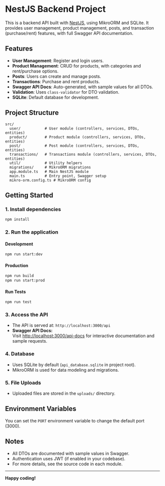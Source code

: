 # NestJS Backend Project

This is a backend API built with [NestJS](https://nestjs.com/), using MikroORM and SQLite. It provides user management, product management, posts, and transaction (purchase/rent) features, with full Swagger API documentation.

## Features

- **User Management**: Register and login users.
- **Product Management**: CRUD for products, with categories and rent/purchase options.
- **Posts**: Users can create and manage posts.
- **Transactions**: Purchase and rent products.
- **Swagger API Docs**: Auto-generated, with sample values for all DTOs.
- **Validation**: Uses `class-validator` for DTO validation.
- **SQLite**: Default database for development.

## Project Structure

```
src/
  user/           # User module (controllers, services, DTOs, entities)
  product/        # Product module (controllers, services, DTOs, entities)
  post/           # Post module (controllers, services, DTOs, entities)
  transactions/   # Transactions module (controllers, services, DTOs, entities)
  util/           # Utility helpers
  migrations/     # MikroORM migrations
  app.module.ts   # Main NestJS module
  main.ts         # Entry point, Swagger setup
  mikro-orm.config.ts # MikroORM config
```

## Getting Started

### 1. Install dependencies

```bash
npm install
```

### 2. Run the application

#### Development

```bash
npm run start:dev
```

#### Production

```bash
npm run build
npm run start:prod
```

#### Run Tests

```bash
npm run test
```

### 3. Access the API

- The API is served at: `http://localhost:3000/api`
- **Swagger API Docs:**  
  Visit [http://localhost:3000/api-docs](http://localhost:3000/api-docs) for interactive documentation and sample requests.

### 4. Database

- Uses SQLite by default (`api_database.sqlite` in project root).
- MikroORM is used for data modeling and migrations.

### 5. File Uploads

- Uploaded files are stored in the `uploads/` directory.

## Environment Variables

You can set the `PORT` environment variable to change the default port (3000).

## Notes

- All DTOs are documented with sample values in Swagger.
- Authentication uses JWT (if enabled in your codebase).
- For more details, see the source code in each module.

---

**Happy coding!**
